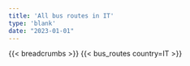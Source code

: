 ```yaml
---
title: 'All bus routes in IT'
type: 'blank'
date: "2023-01-01"
---
```


{{< breadcrumbs >}}
{{< bus_routes country=IT >}}
